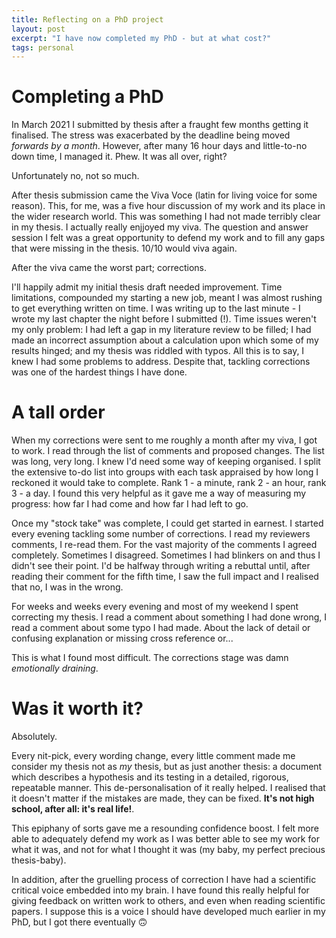 ```yaml
---
title: Reflecting on a PhD project
layout: post
excerpt: "I have now completed my PhD - but at what cost?"
tags: personal
---
```


# Completing a PhD

In March 2021 I submitted by thesis after a fraught few months getting it finalised. The stress was exacerbated by the deadline being moved *forwards by a month*. However, after many 16 hour days and little-to-no down time, I managed it. Phew. It was all over, right?

Unfortunately no, not so much.

After thesis submission came the Viva Voce (latin for living voice for some reason). This, for me, was a five hour discussion of my work and its place in the wider research world. This was something I had not made terribly clear in my thesis. I actually really enjjoyed my viva. The question and answer session I felt was a great opportunity to defend my work and to fill any gaps that were missing in the thesis. 10/10 would viva again.

After the viva came the worst part; corrections.

I'll happily admit my initial thesis draft needed improvement. Time limitations, compounded my starting a new job, meant I was almost rushing to get everything written on time. I was writing up to the last minute - I wrote my last chapter the night before I submitted (!). Time issues weren't my only problem: I had left a gap in my literature review to be filled; I had made an incorrect assumption about a calculation upon which some of my results hinged; and my thesis was riddled with typos. All this is to say, I knew I had some problems to address. Despite that, tackling corrections was one of the hardest things I have done.

# A tall order

When my corrections were sent to me roughly a month after my viva, I got to work. I read through the list of comments and proposed changes. The list was long, very long. I knew I'd need some way of keeping organised. I split the extensive to-do list into groups with each task appraised by how long I reckoned it would take to complete. Rank 1 - a minute, rank 2 - an hour, rank 3 - a day. I found this very helpful as it gave me a way of measuring my progress: how far I had come and how far I had left to go.

Once my "stock take" was complete, I could get started in earnest. I started every evening tackling some number of corrections. I read my reviewers comments, I re-read them. For the vast majority of the comments I agreed completely. Sometimes I disagreed. Sometimes I had blinkers on and thus I didn't see their point. I'd be halfway through writing a rebuttal until, after reading their comment for the fifth time, I saw the full impact and I realised that no, I was in the wrong.

For weeks and weeks every evening and most of my weekend I spent correcting my thesis. I read a comment about something I had done wrong, I read a comment about some typo I had made. About the lack of detail or confusing explanation or missing cross reference or...

This is what I found most difficult. The corrections stage was damn *emotionally draining*.

# Was it worth it?

Absolutely.

Every nit-pick, every wording change, every little comment made me consider my thesis not as *my* thesis, but as just another thesis: a document which describes a hypothesis and its testing in a detailed, rigorous, repeatable manner. This de-personalisation of it really helped. I realised that it doesn't matter if the mistakes are made, they can be fixed. **It's not high school, after all: it's real life!**.

This epiphany of sorts gave me a resounding confidence boost. I felt more able to adequately defend my work as I was better able to see my work for what it was, and not for what I thought it was (my baby, my perfect precious thesis-baby).

In addition, after the gruelling process of correction I have had a scientific critical voice embedded into my brain. I have found this really helpful for giving feedback on written work to others, and even when reading scientific papers. I suppose this is a voice I should have developed much earlier in my PhD, but I got there eventually 🙃
